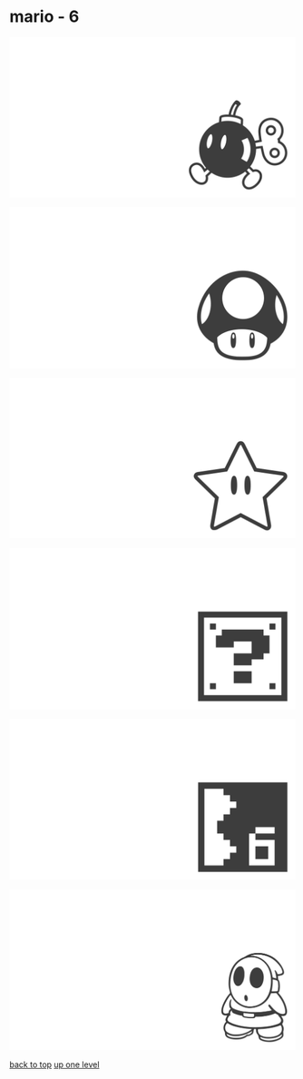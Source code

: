 # mario - 6
[![mario_bob_omb.png](https://raw.githubusercontent.com/buckmanc/wallpapers/main/terminal/grey%20on%20alpha/little/mario/mario_bob_omb.png "mario_bob_omb.png")](https://raw.githubusercontent.com/buckmanc/wallpapers/main/terminal/grey%20on%20alpha/little/mario/mario_bob_omb.png)

[![mario_mushroom.png](https://raw.githubusercontent.com/buckmanc/wallpapers/main/terminal/grey%20on%20alpha/little/mario/mario_mushroom.png "mario_mushroom.png")](https://raw.githubusercontent.com/buckmanc/wallpapers/main/terminal/grey%20on%20alpha/little/mario/mario_mushroom.png)

[![mario_star.png](https://raw.githubusercontent.com/buckmanc/wallpapers/main/terminal/grey%20on%20alpha/little/mario/mario_star.png "mario_star.png")](https://raw.githubusercontent.com/buckmanc/wallpapers/main/terminal/grey%20on%20alpha/little/mario/mario_star.png)

[![pixel_mario_3_item_block.png](https://raw.githubusercontent.com/buckmanc/wallpapers/main/terminal/grey%20on%20alpha/little/mario/pixel_mario_3_item_block.png "pixel_mario_3_item_block.png")](https://raw.githubusercontent.com/buckmanc/wallpapers/main/terminal/grey%20on%20alpha/little/mario/pixel_mario_3_item_block.png)

[![pixel_mario_3_map_tile.png](https://raw.githubusercontent.com/buckmanc/wallpapers/main/terminal/grey%20on%20alpha/little/mario/pixel_mario_3_map_tile.png "pixel_mario_3_map_tile.png")](https://raw.githubusercontent.com/buckmanc/wallpapers/main/terminal/grey%20on%20alpha/little/mario/pixel_mario_3_map_tile.png)

[![shy_guy.png](https://raw.githubusercontent.com/buckmanc/wallpapers/main/terminal/grey%20on%20alpha/little/mario/shy_guy.png "shy_guy.png")](https://raw.githubusercontent.com/buckmanc/wallpapers/main/terminal/grey%20on%20alpha/little/mario/shy_guy.png)



[back to top](#)
[up one level](/terminal/grey%20on%20alpha/little/README.MD)
